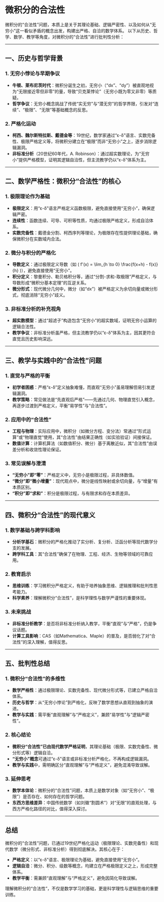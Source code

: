 # 微积分的合法性

微积分的“合法性”问题，本质上是关于其理论基础、逻辑严密性、以及如何从“无穷小”这一看似矛盾的概念出发，构建出严格、自洽的数学体系。
以下从历史、哲学、数学、教学等角度，对微积分的“合法性”进行批判性分析：

---

## 一、历史与哲学背景

### 1. 无穷小悖论与早期争议

- **牛顿、莱布尼茨时代**：微积分诞生之初，无穷小（“dx”、“dy”）被直观地视为“无限接近零但非零”的量，导致“贝克莱悖论”（无穷小既为零又非零）等质疑。
- **哲学争议**：无穷小概念挑战了传统“实无穷”与“潜无穷”的哲学界限，引发对“连续”、“极限”、“无限”等基础概念的反思。

### 2. 严格化运动

- **柯西、魏尔斯特拉斯、戴德金等**：19世纪，数学家通过“ε-δ”语言、实数完备性、极限严格定义等，将微积分建立在“极限”而非“无穷小”之上，逐步消除逻辑漏洞。
- **非标准分析**（20世纪60年代，A. Robinson）：通过超实数理论，为“无穷小”提供严格模型，证明其逻辑自洽性，但主流教学仍以“ε-δ”体系为主。

---

## 二、数学严格性：微积分“合法性”的核心

### 1. 极限理论作为基础

- **极限定义**：用“ε-δ”语言严格定义函数极限，避免直接使用“无穷小”，确保逻辑严密。
- **连续性**：函数连续、可导、可积等性质，均通过极限严格定义，形成自洽体系。
- **实数完备性**：戴德金分割、柯西序列等理论，为极限存在性提供理论基础，确保微积分在实数域内合法。

### 2. 微分与积分的严格化

- **导数定义**：通过极限定义导数（如 \( f'(x) = \lim_{h \to 0} \frac{f(x+h) - f(x)}{h} \)），避免直接使用“无穷小”。
- **积分定义**：黎曼积分、勒贝格积分等，通过“分割-求和-取极限”严格定义，与导数形成“微积分基本定理”的互逆关系。
- **微分形式**：现代微分几何中，微分（如“dx”）被严格定义为余切向量或微分形式，彻底消除“无穷小”歧义。

### 3. 非标准分析的补充视角

- **超实数模型**：通过“超滤子”构造包含“无穷小”的超实数域，证明无穷小运算的逻辑合法性。
- **教学争议**：非标准分析虽严格，但主流教学仍以“ε-δ”体系为主，因其更符合直觉且历史影响深远。

---

## 三、教学与实践中的“合法性”问题

### 1. 直觉与严格的平衡

- **初学者困惑**：严格“ε-δ”定义抽象难懂，而直观“无穷小”虽易理解但易引发逻辑漏洞。
- **教学策略**：常见做法是“先直观后严格”——先通过几何、物理直觉引入概念，再逐步过渡到严格定义，平衡“易学性”与“合法性”。

### 2. 应用中的“合法性”

- **工程与物理**：实际应用中，微积分（如微分方程、变分法）常通过“形式运算”或“物理直觉”使用，其“合法性”由结果正确性（如实验验证）间接保证。
- **数值计算**：计算机算法（如数值积分、微分）基于离散近似，其“合法性”由误差分析和收敛性理论保证。

### 3. 常见误解与澄清

- **“无穷小”即“零”**：严格定义中，无穷小是极限过程，非具体数值。
- **“微分”即“微小增量”**：现代观点中，微分是线性映射或余切向量，与“增量”有本质区别。
- **“积分”即“求和”**：积分是极限过程，与有限求和存在本质差异。

---

## 四、微积分“合法性”的现代意义

### 1. 数学基础与跨学科影响

- **分析学基石**：微积分的严格化推动了实分析、复分析、泛函分析等现代数学分支的发展。
- **跨学科工具**：其“合法性”确保了在物理、工程、经济、生物等领域的可靠应用。

### 2. 教育启示

- **思维训练**：学习微积分严格定义，有助于培养抽象思维、逻辑推理和批判性思考能力。
- **科学素养**：理解微积分“合法性”，是科学理性与数学严谨性的重要体现。

### 3. 未来挑战

- **非标准分析教学**：是否将非标准分析纳入教学，平衡“直观”与“严格”，仍是争议话题。
- **计算工具影响**：CAS（如Mathematica、Maple）的普及，是否弱化了对“合法性”的深入理解，值得反思。

---

## 五、批判性总结

### 1. 微积分“合法性”的多维性

- **数学严格性**：通过极限理论、实数完备性、现代微分形式等，已建立严格自洽体系。
- **历史与哲学**：从“无穷小悖论”到严格化，反映了数学思想从直观到抽象的演进。
- **教学与实践**：需平衡“直观理解”与“严格定义”，兼顾“易学性”与“逻辑严密性”。

### 2. 核心结论

- **微积分“合法性”已由现代数学严格证明**，其理论基础（极限、实数完备性、微分形式等）逻辑自洽。
- **“无穷小”概念**可通过“ε-δ”语言或非标准分析严格化，不再构成逻辑漏洞。
- **教学与实践**中，需明确区分“直观理解”与“严格定义”，避免混淆导致误解。

### 3. 延伸思考

- **数学本体论**：微积分的“合法性”问题，本质上是数学对象（如“无穷小”、“极限”）是否存在、如何存在的哲学问题。
- **东西方思维差异**：中国传统数学（如刘徽“割圆术”）对“无限”的直观处理，与西方严格化路径的对比，值得深入探讨。

---

## 总结

微积分的“合法性”问题，已通过19世纪严格化运动（极限理论、实数完备性）和现代数学（微分形式、非标准分析）得到彻底解决。其核心在于：  

- **严格定义**：以“ε-δ”语言、极限理论为基础，避免直接使用“无穷小”。  
- **逻辑自洽**：微分、积分、级数等概念，均建立在严格极限定义之上，形成完整体系。  
- **教学平衡**：需兼顾“直观理解”与“严格定义”，避免因简化导致误解。  

理解微积分的“合法性”，不仅是数学学习的基础，更是科学理性与逻辑思维的重要训练。
